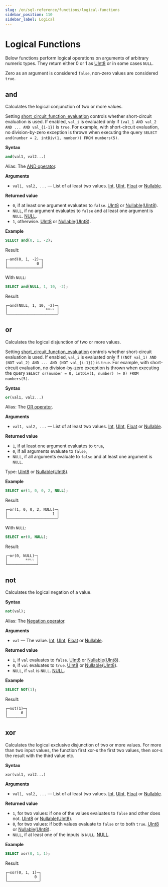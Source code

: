 ```yaml
---
slug: /en/sql-reference/functions/logical-functions
sidebar_position: 110
sidebar_label: Logical
---
```


# Logical Functions

Below functions perform logical operations on arguments of arbitrary numeric types. They return either 0 or 1 as [UInt8](../../sql-reference/data-types/int-uint.md) or in some cases `NULL`.

Zero as an argument is considered `false`, non-zero values are considered `true`.

## and

Calculates the logical conjunction of two or more values. 

Setting [short_circuit_function_evaluation](../../operations/settings/settings.md#short-circuit-function-evaluation) controls whether short-circuit evaluation is used. If enabled, `val_i` is evaluated only if `(val_1 AND val_2 AND ... AND val_{i-1})` is `true`. For example, with short-circuit evaluation, no division-by-zero exception is thrown when executing the query `SELECT and(number = 2, intDiv(1, number)) FROM numbers(5)`.

**Syntax**

``` sql
and(val1, val2...)
```

Alias: The [AND operator](../../sql-reference/operators/index.md#logical-and-operator).

**Arguments**

- `val1, val2, ...` — List of at least two values. [Int](../../sql-reference/data-types/int-uint.md), [UInt](../../sql-reference/data-types/int-uint.md), [Float](../../sql-reference/data-types/float.md) or [Nullable](../../sql-reference/data-types/nullable.md).

**Returned value**

- `0`, if at least one argument evaluates to `false`. [UInt8](../../sql-reference/data-types/int-uint.md) or [Nullable](../../sql-reference/data-types/nullable.md)([UInt8](../../sql-reference/data-types/int-uint.md)).
- `NULL`, if no argument evaluates to `false` and at least one argument is `NULL`. [NULL](../../sql-reference/syntax.md/#null).
- `1`, otherwise. [UInt8](../../sql-reference/data-types/int-uint.md) or [Nullable](../../sql-reference/data-types/nullable.md)([UInt8](../../sql-reference/data-types/int-uint.md)).

**Example**

``` sql
SELECT and(0, 1, -2);
```

Result:

``` text
┌─and(0, 1, -2)─┐
│             0 │
└───────────────┘
```

With `NULL`:

``` sql
SELECT and(NULL, 1, 10, -2);
```

Result:

``` text
┌─and(NULL, 1, 10, -2)─┐
│                 ᴺᵁᴸᴸ │
└──────────────────────┘
```

## or

Calculates the logical disjunction of two or more values.

Setting [short_circuit_function_evaluation](../../operations/settings/settings.md#short-circuit-function-evaluation) controls whether short-circuit evaluation is used. If enabled, `val_i` is evaluated only if `((NOT val_1) AND (NOT val_2) AND ... AND (NOT val_{i-1}))` is `true`. For example, with short-circuit evaluation, no division-by-zero exception is thrown when executing the query `SELECT or(number = 0, intDiv(1, number) != 0) FROM numbers(5)`.

**Syntax**

``` sql
or(val1, val2...)
```

Alias: The [OR operator](../../sql-reference/operators/index.md#logical-or-operator).

**Arguments**

- `val1, val2, ...` — List of at least two values. [Int](../../sql-reference/data-types/int-uint.md), [UInt](../../sql-reference/data-types/int-uint.md), [Float](../../sql-reference/data-types/float.md) or [Nullable](../../sql-reference/data-types/nullable.md).

**Returned value**

- `1`, if at least one argument evaluates to `true`,
- `0`, if all arguments evaluate to `false`,
- `NULL`, if all arguments evaluate to `false` and at least one argument is `NULL`.

Type: [UInt8](../../sql-reference/data-types/int-uint.md) or [Nullable](../../sql-reference/data-types/nullable.md)([UInt8](../../sql-reference/data-types/int-uint.md)).

**Example**

``` sql
SELECT or(1, 0, 0, 2, NULL);
```

Result:

``` text
┌─or(1, 0, 0, 2, NULL)─┐
│                    1 │
└──────────────────────┘
```

With `NULL`:

``` sql
SELECT or(0, NULL);
```

Result:

``` text
┌─or(0, NULL)─┐
│        ᴺᵁᴸᴸ │
└─────────────┘
```

## not

Calculates the logical negation of a value.

**Syntax**

``` sql
not(val);
```

Alias: The [Negation operator](../../sql-reference/operators/index.md#logical-negation-operator).

**Arguments**

- `val` — The value. [Int](../../sql-reference/data-types/int-uint.md), [UInt](../../sql-reference/data-types/int-uint.md), [Float](../../sql-reference/data-types/float.md) or [Nullable](../../sql-reference/data-types/nullable.md).

**Returned value**

- `1`, if `val` evaluates to `false`. [UInt8](../../sql-reference/data-types/int-uint.md) or [Nullable](../../sql-reference/data-types/nullable.md)([UInt8](../../sql-reference/data-types/int-uint.md)).
- `0`, if `val` evaluates to `true`. [UInt8](../../sql-reference/data-types/int-uint.md) or [Nullable](../../sql-reference/data-types/nullable.md)([UInt8](../../sql-reference/data-types/int-uint.md)).
- `NULL`, if `val` is `NULL`. [NULL](../../sql-reference/syntax.md/#null).

**Example**

``` sql
SELECT NOT(1);
```

Result:

``` test
┌─not(1)─┐
│      0 │
└────────┘
```

## xor

Calculates the logical exclusive disjunction of two or more values. For more than two input values, the function first xor-s the first two values, then xor-s the result with the third value etc.

**Syntax**

``` sql
xor(val1, val2...)
```

**Arguments**

- `val1, val2, ...` — List of at least two values. [Int](../../sql-reference/data-types/int-uint.md), [UInt](../../sql-reference/data-types/int-uint.md), [Float](../../sql-reference/data-types/float.md) or [Nullable](../../sql-reference/data-types/nullable.md).

**Returned value**

- `1`, for two values: if one of the values evaluates to `false` and other does not. [UInt8](../../sql-reference/data-types/int-uint.md) or [Nullable](../../sql-reference/data-types/nullable.md)([UInt8](../../sql-reference/data-types/int-uint.md)).
- `0`, for two values: if both values evaluate to `false` or to both `true`. [UInt8](../../sql-reference/data-types/int-uint.md) or [Nullable](../../sql-reference/data-types/nullable.md)([UInt8](../../sql-reference/data-types/int-uint.md)).
- `NULL`, if at least one of the inputs is `NULL`. [NULL](../../sql-reference/syntax.md/#null).

**Example**

``` sql
SELECT xor(0, 1, 1);
```

Result:

``` text
┌─xor(0, 1, 1)─┐
│            0 │
└──────────────┘
```
